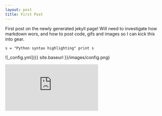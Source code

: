 ```yaml
---
layout: post
title: First Post
---
```


First post on the newly generated jekyll page! Will need to investigate how markdown wors, and how to post code, gifs and images so I can kick this into gear.

`
s = "Python syntax highlighting"
print s
`

![_config.yml]({{ site.baseurl }}/images/config.png)

![model](https://rawgit.com/TierynnB/TierynnB.github.io/master/mapModels/3dModelOutput.html)

